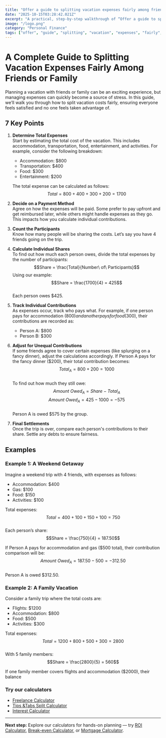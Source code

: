 ```yaml
---
title: "Offer a guide to splitting vacation expenses fairly among friends or family — Complete Guide"
date: "2025-10-15T03:28:42.021Z"
excerpt: "A practical, step-by-step walkthrough of “Offer a guide to splitting vacation expenses fairly among friends or family”."
image: "/logo.png"
category: "Personal Finance"
tags: ["offer", "guide", "splitting", "vacation", "expenses", "fairly", "among", "friends"]
---
```


# A Complete Guide to Splitting Vacation Expenses Fairly Among Friends or Family

Planning a vacation with friends or family can be an exciting experience, but managing expenses can quickly become a source of stress. In this guide, we’ll walk you through how to split vacation costs fairly, ensuring everyone feels satisfied and no one feels taken advantage of. 

## 7 Key Points

1. **Determine Total Expenses**  
   Start by estimating the total cost of the vacation. This includes accommodation, transportation, food, entertainment, and activities. For example, consider the following breakdown:
   - Accommodation: $800
   - Transportation: $400
   - Food: $300
   - Entertainment: $200  
   
   The total expense can be calculated as follows:
   $$Total = 800 + 400 + 300 + 200 = 1700$$

2. **Decide on a Payment Method**  
   Agree on how the expenses will be paid. Some prefer to pay upfront and get reimbursed later, while others might handle expenses as they go. This impacts how you calculate individual contributions.

3. **Count the Participants**  
   Know how many people will be sharing the costs. Let’s say you have 4 friends going on the trip. 

4. **Calculate Individual Shares**  
   To find out how much each person owes, divide the total expenses by the number of participants:
   $$Share = \frac{Total}{Number\ of\ Participants}$$
   Using our example:
   $$Share = \frac{1700}{4} = 425$$  
   Each person owes $425.

5. **Track Individual Contributions**  
   As expenses occur, track who pays what. For example, if one person pays for accommodation ($800) and another pays for food ($300), their contributions are recorded as:
   - Person A: $800
   - Person B: $300

6. **Adjust for Unequal Contributions**  
   If some friends agree to cover certain expenses (like splurging on a fancy dinner), adjust the calculations accordingly. If Person A pays for the fancy dinner ($200), their total contribution becomes:
   $$Total_{A} = 800 + 200 = 1000$$  
   To find out how much they still owe:
   $$Amount\ Owed_{A} = Share - Total_{A}$$
   $$Amount\ Owed_{A} = 425 - 1000 = -575$$  
   Person A is owed $575 by the group.

7. **Final Settlements**  
   Once the trip is over, compare each person's contributions to their share. Settle any debts to ensure fairness. 

## Examples

### Example 1: A Weekend Getaway
Imagine a weekend trip with 4 friends, with expenses as follows:
- Accommodation: $400
- Gas: $100
- Food: $150
- Activities: $100

Total expenses:
$$Total = 400 + 100 + 150 + 100 = 750$$  
Each person’s share:
$$Share = \frac{750}{4} = 187.50$$  

If Person A pays for accommodation and gas ($500 total), their contribution comparison will be:
$$Amount\ Owed_{A} = 187.50 - 500 = -312.50$$  
Person A is owed $312.50.

### Example 2: A Family Vacation
Consider a family trip where the total costs are:
- Flights: $1200
- Accommodation: $800
- Food: $500
- Activities: $300

Total expenses:
$$Total = 1200 + 800 + 500 + 300 = 2800$$  
With 5 family members:
$$Share = \frac{2800}{5} = 560$$  

If one family member covers flights and accommodation ($2000), their balance



### Try our calculators
- [Freelance Calculator](/calculators)
- [Tips &Tabs Split Calculator](/calculators)
- [Interest Calculator](/calculators)


---
**Next step:** Explore our calculators for hands-on planning — try [ROI Calculator](/calculators), [Break-even Calculator](/calculators), or [Mortgage Calculator](/calculators).


<script type="application/ld+json">
{
  "@context": "https://schema.org",
  "@type": "Article",
  "headline": "Offer a guide to splitting vacation expenses fairly among friends or family — Complete Guide",
  "description": "A practical, step-by-step walkthrough of “Offer a guide to splitting vacation expenses fairly among friends or family”.",
  "author": {
    "@type": "Organization",
    "name": "Foster Wealth Ventures"
  },
  "datePublished": "2025-10-15T03:28:28.374Z",
  "image": "/logo.png"
}
</script>


<script type="application/ld+json">
{ "@context":"https://schema.org", "@type":"FAQPage", "mainEntity": [] }
</script>
